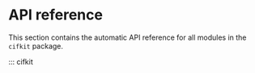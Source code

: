 # API reference

This section contains the automatic API reference for all modules in the `cifkit` package.

::: cifkit
